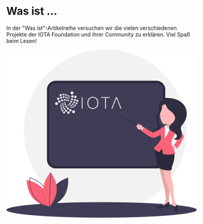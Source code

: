 <!--
---article_info
title: Was ist Chrysalis?
author: [author_1, author_2]
reviews: [TomMax2407, reviewer_2]
---
-->

# Was ist ...


In der "Was ist"-Artikelreihe versuchen wir die vielen verschiedenen Projekte der IOTA Foundation und ihrer Community zu erklären. Viel Spaß beim Lesen!

![](./assets/Teacher.svg)
